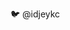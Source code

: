 🐦 @idjeykc

<!---
BlurpelleHub/BlurpelleHub is a ✨ special ✨ repository because its `README.md` (this file) appears on your GitHub profile.
You can click the Preview link to take a look at your changes.
--->
